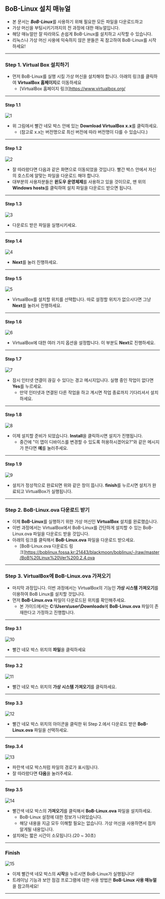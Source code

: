 ## BoB-Linux 설치 매뉴얼
- 본 문서는 ***BoB-Linux***를 사용하기 위해 필요한 모든 파일을 다운로드하고
- 가상 머신을 부팅시키기까지의 전 과정에 대한 매뉴얼입니다.
- 해당 매뉴얼만 잘 따라와도 손쉽게 BoB-Linux를 설치하고 시작할 수 있습니다.
- 리눅스나 가상 머신 사용에 익숙하지 않은 분들은 꼭 참고하여 BoB-Linux를 시작하세요!
-----
### Step 1. Virtual Box 설치하기
- 먼저 BoB-Linux를 실행 시킬 가상 머신을 설치해야 합니다. 아래의 링크를 클릭하여 **VirtualBox 홈페이지**로 이동하세요
  - [VirtualBox 홈페이지 링크]https://www.virtualbox.org/
-----
#### Step 1.1
![1](https://user-images.githubusercontent.com/67176669/101727951-d1238b00-3af8-11eb-8e33-f062ef75ac8c.PNG)
- 위 그림에서 빨간 네모 박스 안에 있는 **Download VirtualBox x.x**를 클릭하세요.
  - (참고로 x.x는 버전명으로 최신 버전에 따라 버전명이 다를 수 있습니다.)
-----
#### Step 1.2
![2](https://user-images.githubusercontent.com/67176669/101728212-560ea480-3af9-11eb-947c-9b8b45d0f126.PNG)
- 잘 따라왔다면 다음과 같은 화면으로 이동되었을 것입니다. 빨간 박스 안에서 자신의 호스트에 알맞는 파일을 다운로드 해야 합니다.
- 대부분의 사용자분들은 **윈도우 운영체제**를 사용하고 있을 것이므로, 맨 위의 **Windows hosts**를 클릭하여 설치 파일을 다운로드 받으면 됩니다.
-----
#### Step 1.3
![3](https://user-images.githubusercontent.com/67176669/101729823-417fdb80-3afc-11eb-9b09-83dbf742f9e5.png)
- 다운로드 받은 파일을 실행시키세요.
-----
#### Step 1.4
![4](https://user-images.githubusercontent.com/67176669/101729936-78ee8800-3afc-11eb-95dc-ee39079ad512.png)
- **Next**를 눌러 진행하세요.
-----
#### Step 1.5
![5](https://user-images.githubusercontent.com/67176669/101729926-768c2e00-3afc-11eb-9443-ac05aa95d259.png)
- VirtualBox를 설치할 위치를 선택합니다. 따로 설정할 위치가 없으시다면 그냥 **Next**를 눌러서 진행하세요.
-----
#### Step 1.6
![6](https://user-images.githubusercontent.com/67176669/101729929-7724c480-3afc-11eb-8c6f-dd053af2845d.png)
- VirtualBox에 대한 여러 가지 옵션을 설정합니다. 이 부분도 **Next**로 진행하세요.
-----
#### Step 1.7
![7](https://user-images.githubusercontent.com/67176669/101729931-77bd5b00-3afc-11eb-9c0e-ec0cb80b8850.png)
- 잠시 인터넷 연결이 끊길 수 있다는 경고 메시지입니다. 실행 중인 작업이 없다면 **Yes**를 누르세요.
  - 만약 인터넷과 연결된 다른 작업을 하고 계시면 작업 종료까지 기다리셔서 설치하세요.
-----
#### Step 1.8
![8](https://user-images.githubusercontent.com/67176669/101729932-7855f180-3afc-11eb-9d28-f8e8ad9c455b.png)
- 이제 설치할 준비가 되었습니다. **Install**을 클릭하시면 설치가 진행됩니다.
  - 중간에 "이 앱이 디바이스를 변경할 수 있도록 허용하시겠어요?"와 같은 메시지가 뜬다면 **예**를 눌러주세요.
-----
#### Step 1.9
![9](https://user-images.githubusercontent.com/67176669/101729933-7855f180-3afc-11eb-8657-fb0d706285ec.png)
- 설치가 정상적으로 완료되면 위와 같은 창이 뜹니다. **finish**를 누르시면 설치가 완료되고 VirtualBox가 실행됩니다.
-----
### Step 2. BoB-Linux.ova 다운로드 받기
- 이제 **BoB-Linux**를 실행하기 위한 가상 머신인 **VirtualBox** 설치를 완료했습니다.
- 이번 과정에서는 VirtualBox에서 BoB-Linux를 간단하게 설치할 수 있는 BoB-Linux.ova 파일을 다운로드 받을 것입니다.
- 아래의 링크를 클릭해서 **BoB-Linux.ova** 파일을 다운로드 받으세요.
  - [BoB-Linux.ova 다운로드 링크]https://boblinux.fossa.kr:21443/blackmoon/boblinux/-/raw/master/BoB%20Linux%20Ver%200.2.4.ova
-----
### Step 3. VirtualBox에 BoB-Linux.ova 가져오기
- 마지막 과정입니다. 이번 과정에서는 VirtualBox의 기능인 **가상 시스템 가져오기**를 이용하여 BoB Linux를 설치할 것입니다.
- 먼저 **BoB-Linux.ova** 파일이 다운로드된 위치를 확인해주세요.
  - 본 가이드에서는 **C:\Users\user\Downloads**에 **BoB-Linux.ova** 파일이 존재한다고 가정하고 진행합니다.
-----
#### Step 3.1
![10](https://user-images.githubusercontent.com/67176669/101731358-e0a5d280-3afe-11eb-8ff1-c660e3d3e9f6.PNG)
- 빨간 네모 박스 위치의 **파일**을 클릭하세요
-----
#### Step 3.2
![11](https://user-images.githubusercontent.com/67176669/101731553-24004100-3aff-11eb-9c90-b29976c9ca71.png)
- 빨간 네모 박스 위치의 **가상 시스템 가져오기**를 클릭하세요.
-----
#### Step 3.3
![12](https://user-images.githubusercontent.com/67176669/101733298-f9fc4e00-3b01-11eb-9c8e-7e6a9758c3e6.PNG)
- 빨간 네모 박스 위치의 아이콘을 클릭한 뒤 Step 2.에서 다운로드 받은 **BoB-Linux.ova** 파일을 선택하세요.
-----
#### Step.3.4
![13](https://user-images.githubusercontent.com/67176669/101733243-e0f39d00-3b01-11eb-9cab-025fccee0b0d.PNG)
- 파란색 네모 박스처럼 파일의 경로가 표시됩니다.
- 잘 따라왔다면 **다음**을 눌러주세요.
------
#### Step 3.5
![14](https://user-images.githubusercontent.com/67176669/101733463-46e02480-3b02-11eb-84dd-fe2e8d4aabfe.PNG)
- 빨간색 네모 박스의 **가져오기**를 클릭해서 **BoB-Linux.ova** 파일을 설치하세요.
  - BoB-Linux 설정에 대한 정보가 나와있습니다.
  - 해당 내용을 지금 모두 이해할 필요는 없습니다. 가상 머신을 사용하면서 점차 알게될 내용입니다.
- 설치에는 짧은 시간이 소모됩니다.(20 ~ 30초)
-----
### Finish
![15](https://user-images.githubusercontent.com/67176669/101733024-7b071580-3b01-11eb-8a17-81542a647a29.png)
- 이제 빨간색 네모 박스의 **시작**을 누르시면 BoB-Linux가 실행됩니다!
- 트레이닝 기능과 보안 점검 프로그램에 대한 사용 방법은 **BoB-Linux 사용 매뉴얼**을 참고하세요!
-----
